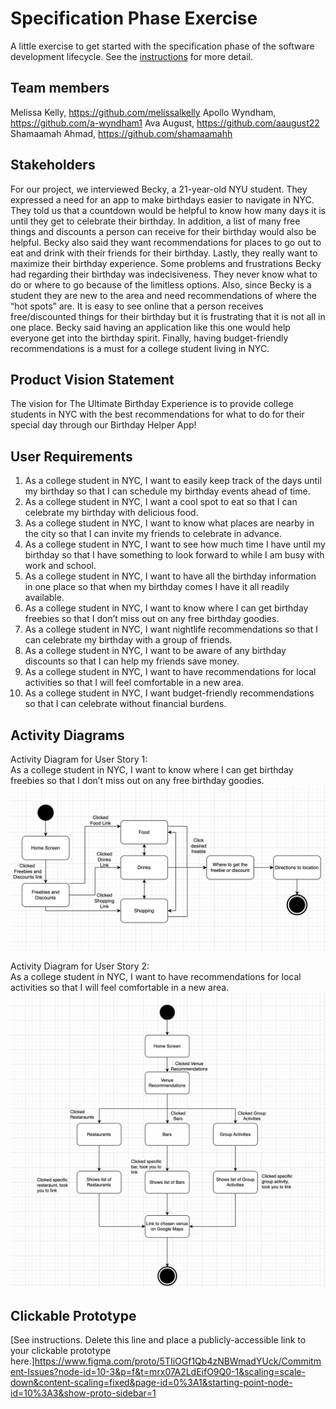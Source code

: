 # Specification Phase Exercise

A little exercise to get started with the specification phase of the software development lifecycle. See the [instructions](instructions.md) for more detail.

## Team members

Melissa Kelly, https://github.com/melissalkelly
Apollo Wyndham, https://github.com/a-wyndham1 
Ava August, https://github.com/aaugust22
Shamaamah Ahmad, https://github.com/shamaamahh

## Stakeholders

For our project, we interviewed Becky, a 21-year-old NYU student. They expressed a need for an app to make birthdays easier to navigate in NYC. They told us that a countdown would be helpful to know how many days it is until they get to celebrate their birthday. In addition, a list of many free things and discounts a person can receive for their birthday would also be helpful. Becky also said they want recommendations for places to go out to eat and drink with their friends for their birthday. Lastly, they really want to maximize their birthday experience. Some problems and frustrations Becky had regarding their birthday was indecisiveness. They never know what to do or where to go because of the limitless options. Also, since Becky is a student they are new to the area and need recommendations of where the “hot spots” are. It is easy to see online that a person receives free/discounted things for their birthday but it is frustrating that it is not all in one place. Becky said having an application like this one would help everyone get into the birthday spirit. Finally, having budget-friendly recommendations is a must for a college student living in NYC. 
## Product Vision Statement

The vision for The Ultimate Birthday Experience is to provide college students in NYC with the best recommendations for what to do for their special day through our Birthday Helper App! 


## User Requirements


1. As a college student in NYC, I want to easily keep track of the days until my birthday so that I can schedule my birthday events ahead of time.
2. As a college student in NYC, I want a cool spot to eat so that I can celebrate my birthday with delicious food.
3. As a college student in NYC, I want to know what places are nearby in the city so that I can invite my friends to celebrate in advance.
4. As a college student in NYC, I want to see how much time I have until my birthday so that I have something to look forward to while I am busy with work and school.
5. As a college student in NYC, I want to have all the birthday information in one place so that when my birthday comes I have it all readily available. 
6. As a college student in NYC, I want to know where I can get birthday freebies so that I don’t miss out on any free birthday goodies.
7. As a college student in NYC, I want nightlife recommendations so that I can celebrate my birthday with a group of friends.
8. As a college student in NYC, I want to be aware of any birthday discounts so that I can help my friends save money.
9. As a college student in NYC, I want to have recommendations for local activities so that I will feel comfortable in a new area.
10. As a college student in NYC, I want budget-friendly recommendations so that I can celebrate without financial burdens.


## Activity Diagrams

Activity Diagram for User Story 1: \
As a college student in NYC, I want to know where I can get birthday freebies so that I don’t miss out on any free birthday goodies.\
![screenshot](UML1.png)

Activity Diagram for User Story 2: \
As a college student in NYC, I want to have recommendations for local activities so that I will feel comfortable in a new area.\
![screenshot](UML2.png)

## Clickable Prototype

[See instructions. Delete this line and place a publicly-accessible link to your clickable prototype here.]https://www.figma.com/proto/5TIiOGf1Qb4zNBWmadYUck/Commitment-Issues?node-id=10-3&p=f&t=mrx07A2LdEifO9Q0-1&scaling=scale-down&content-scaling=fixed&page-id=0%3A1&starting-point-node-id=10%3A3&show-proto-sidebar=1
